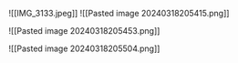 ![[IMG_3133.jpeg]]
![[Pasted image 20240318205415.png]]

![[Pasted image 20240318205453.png]]

![[Pasted image 20240318205504.png]]
